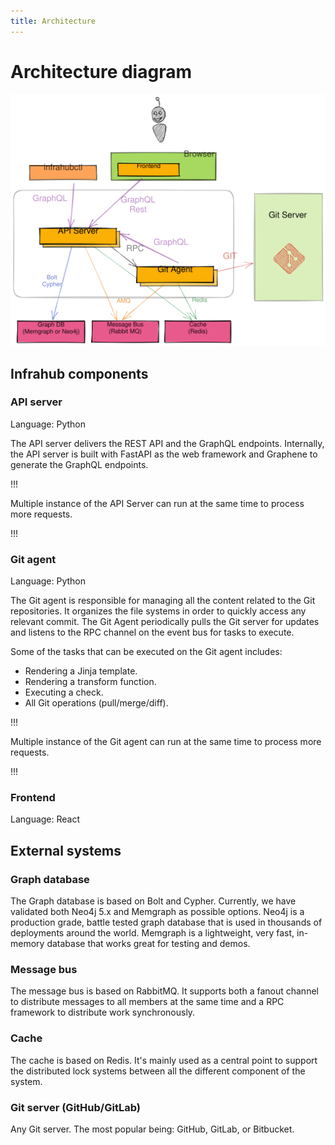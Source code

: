 ```yaml
---
title: Architecture
---
```


# Architecture diagram

![](../media/high_level_architecture.excalidraw.svg)

## Infrahub components

### API server

Language: Python

The API server delivers the REST API and the GraphQL endpoints.
Internally, the API server is built with FastAPI as the web framework and Graphene to generate the GraphQL endpoints.

!!!

Multiple instance of the API Server can run at the same time to process more requests.

!!!

### Git agent

Language: Python

The Git agent is responsible for managing all the content related to the Git repositories. It organizes the file systems in order to quickly access any relevant commit. The Git Agent periodically pulls the Git server for updates and listens to the RPC channel on the event bus for tasks to execute.

Some of the tasks that can be executed on the Git agent includes:

- Rendering a Jinja template.
- Rendering a transform function.
- Executing a check.
- All Git operations (pull/merge/diff).

!!!

Multiple instance of the Git agent can run at the same time to process more requests.

!!!

### Frontend

Language: React

## External systems

### Graph database

The Graph database is based on Bolt and Cypher. Currently, we have validated both Neo4j 5.x and Memgraph as possible options.
Neo4j is a production grade, battle tested graph database that is used in thousands of deployments around the world.
Memgraph is a lightweight, very fast, in-memory database that works great for testing and demos.

### Message bus

The message bus is based on RabbitMQ. It supports both a fanout channel to distribute messages to all members at the same time and a RPC framework to distribute work synchronously.

### Cache

The cache is based on Redis. It's mainly used as a central point to support the distributed lock systems between all the different component of the system.

### Git server (GitHub/GitLab)

Any Git server. The most popular being: GitHub, GitLab, or Bitbucket.
